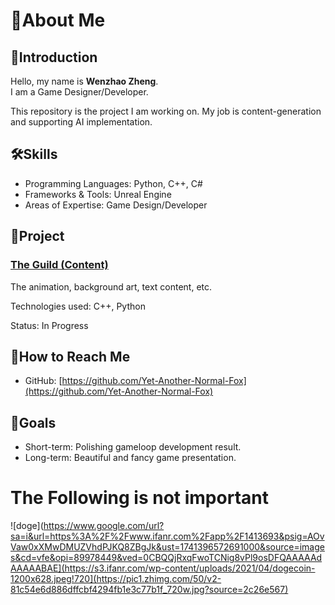 # 🌟About Me

## 🚀Introduction
Hello, my name is **Wenzhao Zheng**.  
I am a Game Designer/Developer.  

This repository is the project I am working on. My job is content-generation and supporting AI implementation. 

## 🛠️Skills
- Programming Languages: Python, C++, C#
- Frameworks & Tools: Unreal Engine
- Areas of Expertise: Game Design/Developer

## 🧩Project
### [The Guild (Content)](https://github.com/southern-cross-ai/-Content-/)
The animation, background art, text content, etc.

Technologies used: C++, Python

Status: In Progress

## 🚦How to Reach Me
- GitHub: [https://github.com/Yet-Another-Normal-Fox](https://github.com/Yet-Another-Normal-Fox)


## 👥Goals
- Short-term: Polishing gameloop development result. 
- Long-term: Beautiful and fancy game presentation.

# The Following is not important
![doge](https://www.google.com/url?sa=i&url=https%3A%2F%2Fwww.ifanr.com%2Fapp%2F1413693&psig=AOvVaw0xXMwDMUZVhdPJKQ8ZBgJk&ust=1741396572691000&source=images&cd=vfe&opi=89978449&ved=0CBQQjRxqFwoTCNig8vPl9osDFQAAAAAdAAAAABAE](https://s3.ifanr.com/wp-content/uploads/2021/04/dogecoin-1200x628.jpeg!720](https://pic1.zhimg.com/50/v2-81c54e6d886dffcbf4294fb1e3c77b1f_720w.jpg?source=2c26e567)
